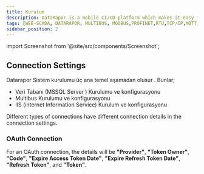```yaml
---
title: Kurulum
description: DataRapor is a mobile CI/CD platform which makes it easy for you to manage the lifecycle of your mobile applications.
tags: [WEB-SCADA, DATARAPOR, MULTIBUS, MODBUS,PROFINET,RTU,TCP/IP,MQTT,BACNET,SCADA,VERI TOPLAMA]
sidebar_position: 2
---
```

 
import Screenshot from '@site/src/components/Screenshot';

## Connection Settings

Datarapor Sistem kurulumu üç ana temel aşamadan olusur .
Bunlar;
* Veri Tabanı (MSSQL Server ) Kurulumu ve konfigurasyonu
* Multibus Kurulumu ve konfigurasyonu
* IIS (internet Information Service) Kurulum ve konfigurasyonu

 

Different types of connections have different connection details in the connection settings.

### OAuth Connection

For an OAuth connection, the details will be **"Provider"**, **"Token Owner"**, **"Code"**, **"Expire Access Token Date"**, **"Expire Refresh Token Date"**, **"Refresh Token"**, and **"Token"**.
